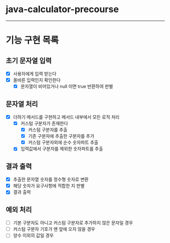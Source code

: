 # java-calculator-precourse
<hr>

# 기능 구현 목록
## 초기 문자열 입력
- [X] 사용자에게 입력 받는다
- [X] 올바른 입력인지 확인한다
  - [X] 문자열이 비어있거나 null 이면 true 반환하여 판별

## 문자열 처리
- [X] 더하기 메서드를 구현하고 메서드 내부에서 모든 로직 처리
  - [X] 커스텀 구분자가 존재한다
    - [X] 커스텀 구분자를 추출
    - [X] 기존 구분자에 추출한 구분자를 추가
    - [X] 커스텀 구분자외에 순수 숫자파트 추출
  
  - [X] 입력값에서 구분자를 제외한 숫자파트를 추출

## 결과 출력
- [X] 추출한 문자열 숫자를 정수형 숫자로 변환 
- [X] 해당 숫자가 요구사항에 적합한 지 판별 
- [X] 결과 출력

## 예외 처리
- [ ] 기본 구분자도 아니고 커스텀 구분자로 추가하지 않은 문자일 경우
- [ ] 커스텀 구분자 기호가 맨 앞에 오지 않을 경우
- [ ] 양수 이외의 값일 경우